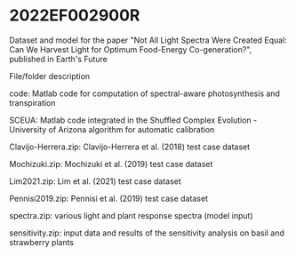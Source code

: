 # 2022EF002900R
Dataset and model for the paper "Not All Light Spectra Were Created Equal: Can We Harvest Light for Optimum Food-Energy Co-generation?", published in Earth's Future

File/folder description

code: Matlab code for computation of spectral-aware photosynthesis and transpiration

SCEUA: Matlab code integrated in the Shuffled Complex Evolution - University of Arizona algorithm for automatic calibration

Clavijo-Herrera.zip: Clavijo-Herrera et al. (2018) test case dataset

Mochizuki.zip: Mochizuki et al. (2019) test case dataset

Lim2021.zip: Lim et al. (2021) test case dataset

Pennisi2019.zip: Pennisi et al. (2019) test case dataset

spectra.zip: various light and plant response spectra (model input)

sensitivity.zip: input data and results of the sensitivity analysis on basil and strawberry plants
